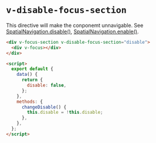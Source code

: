 # `v-disable-focus-section`

This directive will make the conponemt unnavigable.
See [SpatialNavigation.disable()](https://github.com/luke-chang/js-spatial-navigation#spatialnavigationdisablesectionid),
[SpatialNavigation.enable()](https://github.com/luke-chang/js-spatial-navigation#spatialnavigationenablesectionid).

```html
<div v-focus-section v-disable-focus-section="disable">
  <div v-focus></div>
</div>

<script>
  export default {
    data() {
      return {
        disable: false,
      };
    },
    methods: {
      changeDisable() {
        this.disable = !this.disable;
      },
    },
  };
</script>
```
